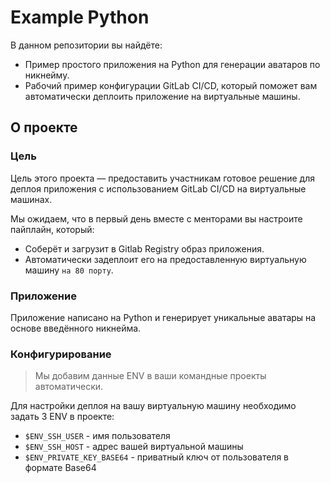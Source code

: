 # Example Python

В данном репозитории вы найдёте:
- Пример простого приложения на Python для генерации аватаров по никнейму.
- Рабочий пример конфигурации GitLab CI/CD, который поможет вам автоматически деплоить приложение на виртуальные машины.

## О проекте

### Цель
Цель этого проекта — предоставить участникам готовое решение для деплоя приложения с использованием GitLab CI/CD на виртуальные машинах. 

Мы ожидаем, что в первый день вместе с менторами вы настроите пайплайн, который:
- Соберёт и загрузит в Gitlab Registry образ приложения.
- Автоматически задеплоит его на предоставленную виртуальную машину `на 80 порту`.

### Приложение
Приложение написано на Python и генерирует уникальные аватары на основе введённого никнейма.

### Конфигурирование

> Мы добавим данные ENV в ваши командные проекты автоматически.

Для настройки деплоя на вашу виртуальную машину необходимо задать 3 ENV в проекте:
- `$ENV_SSH_USER` - имя пользователя
- `$ENV_SSH_HOST` - адрес вашей виртуальной машины
- `$ENV_PRIVATE_KEY_BASE64` - приватный ключ от пользователя в формате Base64



